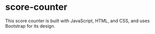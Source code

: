 # score-counter
This score counter is built with JavaScript, HTML, and CSS, and uses Bootstrap for its design.
